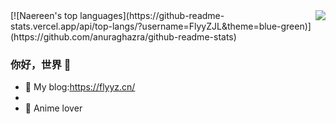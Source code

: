 <img align="right" src="https://github-readme-stats.vercel.app/api?username=FlyyZJL&show_icons=true&icon_color=CE1D2D&text_color=718096&bg_color=ffffff&hide_title=true" />
[![Naereen's top languages](https://github-readme-stats.vercel.app/api/top-langs/?username=FlyyZJL&theme=blue-green)](https://github.com/anuraghazra/github-readme-stats)

### 你好，世界 👋

- :orange_book: My blog:https://flyyz.cn/
- 
- :meat_on_bone: Anime lover
